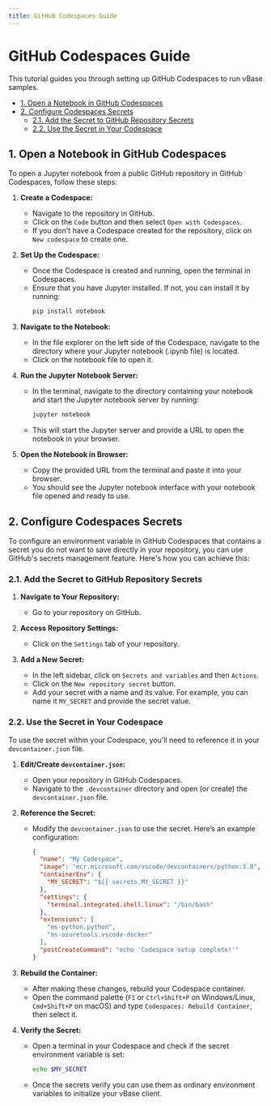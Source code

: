 ```yaml
---
title: GitHub Codespaces Guide
---
```


<!-- omit in toc -->
# GitHub Codespaces Guide

This tutorial guides you through setting up GitHub Codespaces to run vBase samples.

- [1. Open a Notebook in GitHub Codespaces](#1-open-a-notebook-in-github-codespaces)
- [2. Configure Codespaces Secrets](#2-configure-codespaces-secrets)
  - [2.1. Add the Secret to GitHub Repository Secrets](#21-add-the-secret-to-github-repository-secrets)
  - [2.2. Use the Secret in Your Codespace](#22-use-the-secret-in-your-codespace)

## 1. Open a Notebook in GitHub Codespaces

To open a Jupyter notebook from a public GitHub repository in GitHub Codespaces, follow these steps:

1. **Create a Codespace:**
   - Navigate to the repository in GitHub.
   - Click on the `Code` button and then select `Open with Codespaces`.
   - If you don't have a Codespace created for the repository, click on `New codespace` to create one.

2. **Set Up the Codespace:**
   - Once the Codespace is created and running, open the terminal in Codespaces.
   - Ensure that you have Jupyter installed. If not, you can install it by running:
     ```bash
     pip install notebook
     ```

3. **Navigate to the Notebook:**
   - In the file explorer on the left side of the Codespace, navigate to the directory where your Jupyter notebook (.ipynb file) is located.
   - Click on the notebook file to open it.

4. **Run the Jupyter Notebook Server:**
   - In the terminal, navigate to the directory containing your notebook and start the Jupyter notebook server by running:
     ```bash
     jupyter notebook
     ```
   - This will start the Jupyter server and provide a URL to open the notebook in your browser.

5. **Open the Notebook in Browser:**
   - Copy the provided URL from the terminal and paste it into your browser.
   - You should see the Jupyter notebook interface with your notebook file opened and ready to use.

## 2. Configure Codespaces Secrets

To configure an environment variable in GitHub Codespaces that contains a secret you do not want to save directly in your repository, you can use GitHub's secrets management feature. Here's how you can achieve this:

### 2.1. Add the Secret to GitHub Repository Secrets

1. **Navigate to Your Repository:**
   - Go to your repository on GitHub.

2. **Access Repository Settings:**
   - Click on the `Settings` tab of your repository.

3. **Add a New Secret:**
   - In the left sidebar, click on `Secrets and variables` and then `Actions`.
   - Click on the `New repository secret` button.
   - Add your secret with a name and its value. For example, you can name it `MY_SECRET` and provide the secret value.

### 2.2. Use the Secret in Your Codespace

To use the secret within your Codespace, you'll need to reference it in your `devcontainer.json` file.

1. **Edit/Create `devcontainer.json`:**
   - Open your repository in GitHub Codespaces.
   - Navigate to the `.devcontainer` directory and open (or create) the `devcontainer.json` file.

2. **Reference the Secret:**
   - Modify the `devcontainer.json` to use the secret. Here’s an example configuration:
   
     ```json
     {
       "name": "My Codespace",
       "image": "mcr.microsoft.com/vscode/devcontainers/python:3.8",
       "containerEnv": {
         "MY_SECRET": "${{ secrets.MY_SECRET }}"
       },
       "settings": {
         "terminal.integrated.shell.linux": "/bin/bash"
       },
       "extensions": [
         "ms-python.python",
         "ms-azuretools.vscode-docker"
       ],
       "postCreateCommand": "echo 'Codespace setup complete!'"
     }
     ```

3. **Rebuild the Container:**
   - After making these changes, rebuild your Codespace container.
   - Open the command palette (`F1` or `Ctrl+Shift+P` on Windows/Linux, `Cmd+Shift+P` on macOS) and type `Codespaces: Rebuild Container`, then select it.

4. **Verify the Secret:**
   - Open a terminal in your Codespace and check if the secret environment variable is set:
     ```bash
     echo $MY_SECRET
     ```
   - Once the secrets verify you can use them as ordinary environment variables to initialize your vBase client.
